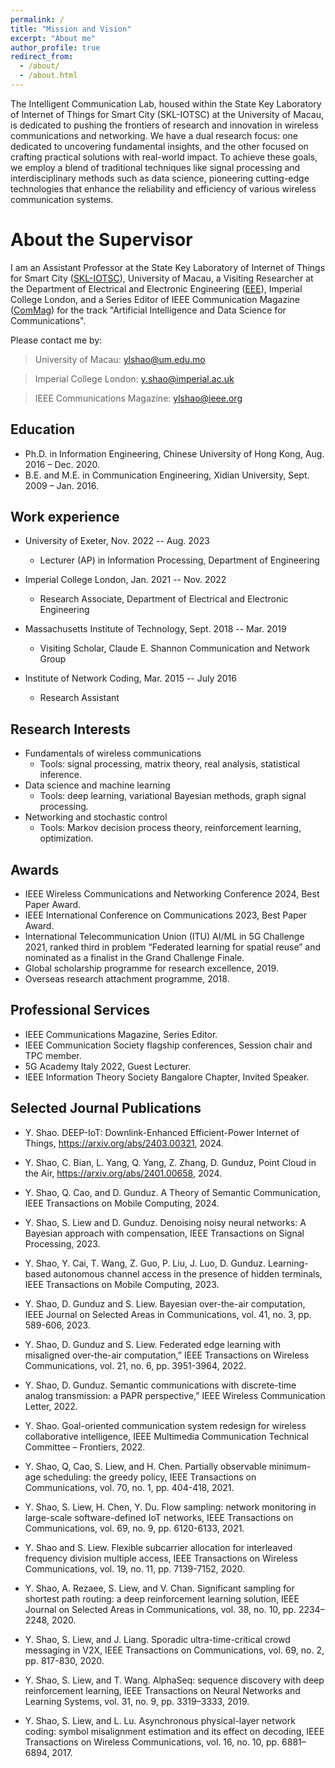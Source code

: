 ```yaml
---
permalink: /
title: "Mission and Vision"
excerpt: "About me"
author_profile: true
redirect_from: 
  - /about/
  - /about.html
---
```


The Intelligent Communication Lab, housed within the State Key Laboratory of Internet of Things for Smart City (SKL-IOTSC) at the University of Macau, is dedicated to pushing the frontiers of research and innovation in wireless communications and networking. We have a dual research focus:  one dedicated to uncovering fundamental insights, and the other focused on crafting practical solutions with real-world impact. To achieve these goals, we employ a blend of traditional techniques like signal processing and interdisciplinary methods such as data science, pioneering cutting-edge technologies that enhance the reliability and efficiency of various wireless communication systems.

About the Supervisor
======

I am an Assistant Professor at the State Key Laboratory of Internet of Things for Smart City ([SKL-IOTSC](https://skliotsc.um.edu.mo/)), University of Macau, a Visiting Researcher at the Department of Electrical and Electronic Engineering ([EEE](https://www.imperial.ac.uk/electrical-engineering/)), Imperial College London, and a Series Editor of IEEE Communication Magazine ([ComMag](https://www.comsoc.org/publications/magazines/ieee-communications-magazine/editorial-board)) for the track "Artificial Intelligence and Data Science for Communications". 

Please contact me by:

> University of Macau: ylshao@um.edu.mo

> Imperial College London: y.shao@imperial.ac.uk

> IEEE Communications Magazine:  ylshao@ieee.org

Education
------
* Ph.D. in Information Engineering, Chinese University of Hong Kong, Aug. 2016 – Dec. 2020.
* B.E. and M.E. in Communication Engineering, Xidian University, Sept. 2009 – Jan. 2016.

Work experience
------
* University of Exeter, Nov. 2022 -- Aug. 2023
  * Lecturer (AP) in Information Processing, Department of Engineering

* Imperial College London, Jan. 2021 -- Nov. 2022
  * Research Associate, Department of Electrical and Electronic Engineering
  
* Massachusetts Institute of Technology, Sept. 2018 --  Mar. 2019
  * Visiting Scholar, Claude E. Shannon Communication and Network Group
  
* Institute of Network Coding, Mar. 2015 -- July 2016
  * Research Assistant
 
  
Research Interests
------
* Fundamentals of wireless communications
  * Tools: signal processing, matrix theory, real analysis, statistical inference.
* Data science and machine learning
  * Tools: deep learning, variational Bayesian methods, graph signal processing.
* Networking and stochastic control
  * Tools: Markov decision process theory, reinforcement learning, optimization.


Awards
------
* IEEE Wireless Communications and Networking Conference 2024, Best Paper Award.
* IEEE International Conference on Communications 2023, Best Paper Award.
* International Telecommunication Union (ITU) AI/ML in 5G Challenge 2021, ranked third in problem “Federated learning for spatial reuse” and nominated as a finalist in the Grand Challenge Finale.
* Global scholarship programme for research excellence, 2019.
* Overseas research attachment programme, 2018.
 

Professional Services
------
* IEEE Communications Magazine, Series Editor.
* IEEE Communication Society flagship conferences, Session chair and TPC member.
* 5G Academy Italy 2022, Guest Lecturer.
* IEEE Information Theory Society Bangalore Chapter, Invited Speaker.


Selected Journal Publications
------

* Y. Shao. DEEP-IoT: Downlink-Enhanced Efficient-Power Internet of Things, https://arxiv.org/abs/2403.00321, 2024.
  
* Y. Shao, C. Bian, L. Yang, Q. Yang, Z. Zhang, D. Gunduz, Point Cloud in the Air, https://arxiv.org/abs/2401.00658, 2024.
  
* Y. Shao, Q. Cao, and D. Gunduz. A Theory of Semantic Communication, IEEE Transactions on Mobile Computing, 2024.

* Y. Shao, S. Liew and D. Gunduz. Denoising noisy neural networks: A Bayesian approach with compensation, IEEE Transactions on Signal Processing, 2023.

* Y. Shao, Y. Cai, T. Wang, Z. Guo, P. Liu, J. Luo, D. Gunduz. Learning-based autonomous channel access in the presence of hidden terminals, IEEE Transactions on Mobile Computing, 2023.

* Y. Shao, D. Gunduz and S. Liew. Bayesian over-the-air computation, IEEE Journal on Selected Areas in Communications, vol. 41, no. 3, pp. 589-606, 2023.

* Y. Shao, D. Gunduz and S. Liew. Federated edge learning with misaligned over-the-air computation,” IEEE Transactions on Wireless Communications, vol. 21, no. 6, pp. 3951-3964, 2022.

* Y. Shao, D. Gunduz. Semantic communications with discrete-time analog transmission: a PAPR perspective,” IEEE Wireless Communication Letter, 2022.

* Y. Shao. Goal-oriented communication system redesign for wireless collaborative intelligence, IEEE Multimedia Communication Technical Committee – Frontiers, 2022.

* Y. Shao, Q, Cao, S. Liew, and H. Chen. Partially observable minimum-age scheduling: the greedy policy, IEEE Transactions on Communications, vol. 70, no. 1, pp. 404-418, 2021.

* Y. Shao, S. Liew, H. Chen, Y. Du. Flow sampling: network monitoring in large-scale software-defined IoT networks, IEEE Transactions on Communications, vol. 69, no. 9, pp. 6120-6133, 2021.

* Y. Shao and S. Liew. Flexible subcarrier allocation for interleaved frequency division multiple access, IEEE Transactions on Wireless Communications, vol. 19, no. 11, pp. 7139-7152, 2020.

* Y. Shao, A. Rezaee, S. Liew, and V. Chan. Significant sampling for shortest path routing: a deep reinforcement learning solution, IEEE Journal on Selected Areas in Communications, vol. 38, no. 10, pp. 2234–2248, 2020.

* Y. Shao, S. Liew, and J. Liang. Sporadic ultra-time-critical crowd messaging in V2X, IEEE Transactions on Communications, vol. 69, no. 2, pp. 817-830, 2020.

* Y. Shao, S. Liew, and T. Wang. AlphaSeq: sequence discovery with deep reinforcement learning, IEEE Transactions on Neural Networks and Learning Systems, vol. 31, no. 9, pp. 3319–3333, 2019.

* Y. Shao, S. Liew, and L. Lu. Asynchronous physical-layer network coding: symbol misalignment estimation and its effect on decoding, IEEE Transactions on Wireless Communications, vol. 16, no. 10, pp. 6881–6894, 2017.
